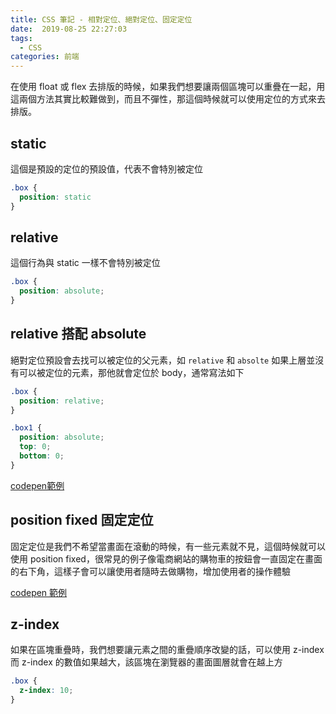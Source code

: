 ```yaml
---
title: CSS 筆記 - 相對定位、絕對定位、固定定位
date:  2019-08-25 22:27:03
tags: 
  - CSS
categories: 前端
---
```



在使用 float 或 flex 去排版的時候，如果我們想要讓兩個區塊可以重疊在一起，用這兩個方法其實比較難做到，而且不彈性，那這個時候就可以使用定位的方式來去排版。

## static
這個是預設的定位的預設值，代表不會特別被定位

``` CSS
.box {
  position: static
}
```

## relative
這個行為與 static 一樣不會特別被定位
``` CSS
.box {
  position: absolute;
}
```

## relative 搭配 absolute
絕對定位預設會去找可以被定位的父元素，如 `relative` 和 `absolte` 如果上層並沒有可以被定位的元素，那他就會定位於 body，通常寫法如下
``` CSS
.box {
  position: relative;
}

.box1 {
  position: absolute;
  top: 0;
  bottom: 0;
}

```
[codepen範例](https://codepen.io/cos214159/pen/JgdjxN)

## position fixed 固定定位
固定定位是我們不希望當畫面在滾動的時候，有一些元素就不見，這個時候就可以使用 position fixed，很常見的例子像電商網站的購物車的按鈕會一直固定在畫面的右下角，這樣子會可以讓使用者隨時去做購物，增加使用者的操作體驗

[codepen 範例](https://codepen.io/cos214159/pen/aeOzga)

## z-index
如果在區塊重疊時，我們想要讓元素之間的重疊順序改變的話，可以使用 z-index
而 z-index 的數值如果越大，該區塊在瀏覽器的畫面圖層就會在越上方

``` CSS
.box {
  z-index: 10;
}
```